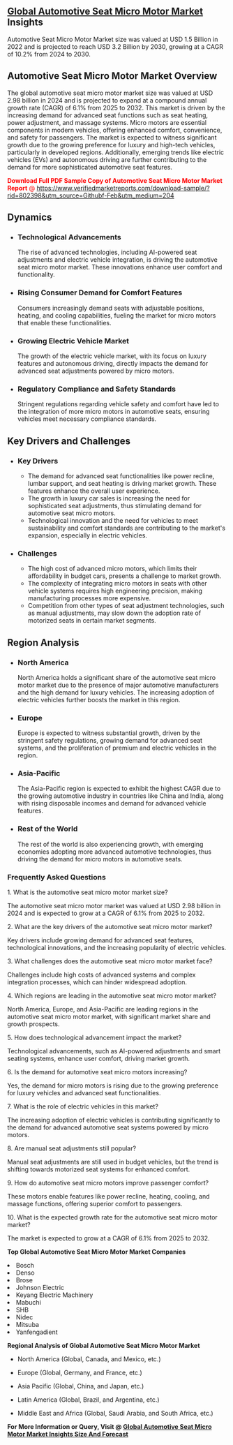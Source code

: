 <h2><a href="https://www.verifiedmarketreports.com/download-sample/?rid=802398&amp;utm_source=Githubf&amp;utm_medium=204" target="_blank">Global Automotive Seat Micro Motor Market</a> Insights</h2><p>Automotive Seat Micro Motor Market size was valued at USD 1.5 Billion in 2022 and is projected to reach USD 3.2 Billion by 2030, growing at a CAGR of 10.2% from 2024 to 2030.</p><p> <h2>Automotive Seat Micro Motor Market Overview</h2> <p>The global automotive seat micro motor market size was valued at USD 2.98 billion in 2024 and is projected to expand at a compound annual growth rate (CAGR) of 6.1% from 2025 to 2032. This market is driven by the increasing demand for advanced seat functions such as seat heating, power adjustment, and massage systems. Micro motors are essential components in modern vehicles, offering enhanced comfort, convenience, and safety for passengers. The market is expected to witness significant growth due to the growing preference for luxury and high-tech vehicles, particularly in developed regions. Additionally, emerging trends like electric vehicles (EVs) and autonomous driving are further contributing to the demand for more sophisticated automotive seat features.</p> <p><p><span class=""><span style="color: #ff0000;"><strong>Download Full PDF Sample Copy of Automotive Seat Micro Motor Market Report</strong> @ </span><a href="https://www.verifiedmarketreports.com/download-sample/?rid=802398&amp;utm_source=Githubf-Feb&amp;utm_medium=204" target="_blank">https://www.verifiedmarketreports.com/download-sample/?rid=802398&amp;utm_source=Githubf-Feb&amp;utm_medium=204</a></span></p></p> <h2>Dynamics</h2> <ul> <li><h3>Technological Advancements</h3> The rise of advanced technologies, including AI-powered seat adjustments and electric vehicle integration, is driving the automotive seat micro motor market. These innovations enhance user comfort and functionality.</li> <li><h3>Rising Consumer Demand for Comfort Features</h3> Consumers increasingly demand seats with adjustable positions, heating, and cooling capabilities, fueling the market for micro motors that enable these functionalities.</li> <li><h3>Growing Electric Vehicle Market</h3> The growth of the electric vehicle market, with its focus on luxury features and autonomous driving, directly impacts the demand for advanced seat adjustments powered by micro motors.</li> <li><h3>Regulatory Compliance and Safety Standards</h3> Stringent regulations regarding vehicle safety and comfort have led to the integration of more micro motors in automotive seats, ensuring vehicles meet necessary compliance standards.</li> </ul> <h2>Key Drivers and Challenges</h2> <ul> <li><h3>Key Drivers</h3> <ul> <li>The demand for advanced seat functionalities like power recline, lumbar support, and seat heating is driving market growth. These features enhance the overall user experience.</li> <li>The growth in luxury car sales is increasing the need for sophisticated seat adjustments, thus stimulating demand for automotive seat micro motors.</li> <li>Technological innovation and the need for vehicles to meet sustainability and comfort standards are contributing to the market's expansion, especially in electric vehicles.</li> </ul> </li> <li><h3>Challenges</h3> <ul> <li>The high cost of advanced micro motors, which limits their affordability in budget cars, presents a challenge to market growth.</li> <li>The complexity of integrating micro motors in seats with other vehicle systems requires high engineering precision, making manufacturing processes more expensive.</li> <li>Competition from other types of seat adjustment technologies, such as manual adjustments, may slow down the adoption rate of motorized seats in certain market segments.</li> </ul> </li> </ul> <h2>Region Analysis</h2> <ul> <li><h3>North America</h3> North America holds a significant share of the automotive seat micro motor market due to the presence of major automotive manufacturers and the high demand for luxury vehicles. The increasing adoption of electric vehicles further boosts the market in this region.</li> <li><h3>Europe</h3> Europe is expected to witness substantial growth, driven by the stringent safety regulations, growing demand for advanced seat systems, and the proliferation of premium and electric vehicles in the region.</li> <li><h3>Asia-Pacific</h3> The Asia-Pacific region is expected to exhibit the highest CAGR due to the growing automotive industry in countries like China and India, along with rising disposable incomes and demand for advanced vehicle features.</li> <li><h3>Rest of the World</h3> The rest of the world is also experiencing growth, with emerging economies adopting more advanced automotive technologies, thus driving the demand for micro motors in automotive seats.</li> </ul> <h3>Frequently Asked Questions</h3> <p>1. What is the automotive seat micro motor market size?</p> <p>The automotive seat micro motor market was valued at USD 2.98 billion in 2024 and is expected to grow at a CAGR of 6.1% from 2025 to 2032.</p> <p>2. What are the key drivers of the automotive seat micro motor market?</p> <p>Key drivers include growing demand for advanced seat features, technological innovations, and the increasing popularity of electric vehicles.</p> <p>3. What challenges does the automotive seat micro motor market face?</p> <p>Challenges include high costs of advanced systems and complex integration processes, which can hinder widespread adoption.</p> <p>4. Which regions are leading in the automotive seat micro motor market?</p> <p>North America, Europe, and Asia-Pacific are leading regions in the automotive seat micro motor market, with significant market share and growth prospects.</p> <p>5. How does technological advancement impact the market?</p> <p>Technological advancements, such as AI-powered adjustments and smart seating systems, enhance user comfort, driving market growth.</p> <p>6. Is the demand for automotive seat micro motors increasing?</p> <p>Yes, the demand for micro motors is rising due to the growing preference for luxury vehicles and advanced seat functionalities.</p> <p>7. What is the role of electric vehicles in this market?</p> <p>The increasing adoption of electric vehicles is contributing significantly to the demand for advanced automotive seat systems powered by micro motors.</p> <p>8. Are manual seat adjustments still popular?</p> <p>Manual seat adjustments are still used in budget vehicles, but the trend is shifting towards motorized seat systems for enhanced comfort.</p> <p>9. How do automotive seat micro motors improve passenger comfort?</p> <p>These motors enable features like power recline, heating, cooling, and massage functions, offering superior comfort to passengers.</p> <p>10. What is the expected growth rate for the automotive seat micro motor market?</p> <p>The market is expected to grow at a CAGR of 6.1% from 2025 to 2032.</p> </p><p><strong>Top Global Automotive Seat Micro Motor Market Companies</strong></p><div data-test-id=""><p><li>Bosch</li><li> Denso</li><li> Brose</li><li> Johnson Electric</li><li> Keyang Electric Machinery</li><li> Mabuchi</li><li> SHB</li><li> Nidec</li><li> Mitsuba</li><li> Yanfengadient</li></p><div><strong>Regional Analysis of&nbsp;Global Automotive Seat Micro Motor Market</strong></div><ul><li dir="ltr"><p dir="ltr">North America&nbsp;(Global, Canada, and Mexico, etc.)</p></li><li dir="ltr"><p dir="ltr">Europe (Global, Germany, and France, etc.)</p></li><li dir="ltr"><p dir="ltr">Asia Pacific&nbsp;(Global, China, and Japan, etc.)</p></li><li dir="ltr"><p dir="ltr">Latin America&nbsp;(Global, Brazil, and Argentina, etc.)</p></li><li dir="ltr">Middle East and Africa&nbsp;(Global, Saudi Arabia, and South Africa, etc.)</li></ul><p><strong>For More Information or Query, Visit @&nbsp;</strong><strong><a href="https://www.verifiedmarketreports.com/product/automotive-seat-micro-motor-market/?utm_source=Githubf&amp;utm_medium=204" target="_blank">Global Automotive Seat Micro Motor Market Insights Size And Forecast</a></strong></p></div>
